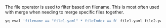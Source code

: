 The file operator is used to filter based on filename. This is most often used with merge when needing to merge specific files together.

```bash
yq eval 'filename == "file1.yaml" * fileIndex == 0' file1.yaml file2.yaml
```